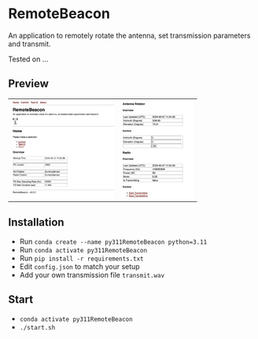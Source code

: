 # RemoteBeacon

An application to remotely rotate the antenna, set transmission parameters and transmit.

Tested on ...

## Preview

<table>
    <tr>
        <td><img src="images/prev1.png" height="200px"></td>
        <td><img src="images/prev2.png" height="200px"></td>
    </tr>
</table>

## Installation

- Run `conda create --name py311RemoteBeacon python=3.11`
- Run `conda activate py311RemoteBeacon`
- Run `pip install -r requirements.txt`
- Edit `config.json` to match your setup
- Add your own transmission file `transmit.wav`

## Start

- `conda activate py311RemoteBeacon`
- `./start.sh`